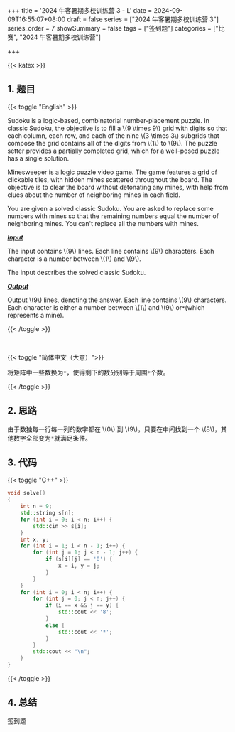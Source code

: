 +++
title = '2024 牛客暑期多校训练营 3 - L'
date = 2024-09-09T16:55:07+08:00
draft = false
series = ["2024 牛客暑期多校训练营 3"]
series_order = 7
showSummary = false
tags = ["签到题"]
categories = ["比赛", "2024 牛客暑期多校训练营"]

+++

{{< katex >}}

## 1. 题目

{{< toggle "English" >}}

Sudoku is a logic-based, combinatorial number-placement puzzle. In classic Sudoku, the objective is to fill a \\(9 \times 9\\) grid with digits so that each column, each row, and each of the nine \\(3 \times 3\\) subgrids that compose the grid contains all of the digits from \\(1\\) to \\(9\\). The puzzle setter provides a partially completed grid, which for a well-posed puzzle has a single solution.

Minesweeper is a logic puzzle video game. The game features a grid of clickable tiles, with hidden mines scattered throughout the board. The objective is to clear the board without detonating any mines, with help from clues about the number of neighboring mines in each field. 

You are given a solved classic Sudoku. You are asked to replace some numbers with mines so that the remaining numbers equal the number of neighboring mines. You can't replace all the numbers with mines. 

***<u>Input</u>***

The input contains \\(9\\) lines. Each line contains \\(9\\) characters. Each character is a number between \\(1\\) and \\(9\\). 

The input describes the solved classic Sudoku. 

***<u>Output</u>***

Output \\(9\\) lines, denoting the answer. Each line contains \\(9\\) characters. Each character is either a number between \\(1\\) and \\(9\\) or`*`(which represents a mine). 

{{< /toggle >}}

<br>

{{< toggle "简体中文（大意）">}}

将矩阵中一些数换为`*`，使得剩下的数分别等于周围`*`个数。

{{< /toggle >}}

## 2. 思路

由于数独每一行每一列的数字都在 \\(0\\) 到 \\(9\\)，只要在中间找到一个 \\(8\\)，其他数字全部变为`*`就满足条件。

## 3. 代码

{{< toggle "C++" >}}

```cpp
void solve()
{
    int n = 9;
    std::string s[n];
    for (int i = 0; i < n; i++) {
        std::cin >> s[i];
    }
    int x, y;
    for (int i = 1; i < n - 1; i++) {
        for (int j = 1; j < n - 1; j++) {
            if (s[i][j] == '8') {
                x = i, y = j;
            }
        }
    }
    for (int i = 0; i < n; i++) {
        for (int j = 0; j < n; j++) {
            if (i == x && j == y) {
                std::cout << '8';
            }
            else {
                std::cout << '*';
            }
        }
        std::cout << "\n";
    }
}
```

{{< /toggle >}}

## 4. 总结

签到题
